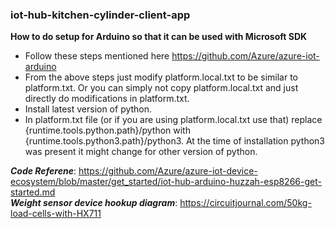 ### iot-hub-kitchen-cylinder-client-app

**How to do setup for Arduino so that it can be used with Microsoft SDK**
- Follow these steps mentioned here https://github.com/Azure/azure-iot-arduino
- From the above steps just modify platform.local.txt to be similar to platform.txt. Or you can simply not copy platform.local.txt and just directly do modifications in platform.txt.
- Install latest version of python.
- In platform.txt file (or if you are using platform.local.txt use that) replace {runtime.tools.python.path}/python with {runtime.tools.python3.path}/python3. At the time of installation python3 was present it might change for other version of python.

***Code Referene***: https://github.com/Azure/azure-iot-device-ecosystem/blob/master/get_started/iot-hub-arduino-huzzah-esp8266-get-started.md  
***Weight sensor device hookup diagram***: https://circuitjournal.com/50kg-load-cells-with-HX711
